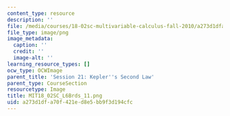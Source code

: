 ```yaml
---
content_type: resource
description: ''
file: /media/courses/18-02sc-multivariable-calculus-fall-2010/a273d1dfa70f421ed8e5bb9f3d194cfc_MIT18_02SC_L6Brds_11.png
file_type: image/png
image_metadata:
  caption: ''
  credit: ''
  image-alt: ''
learning_resource_types: []
ocw_type: OCWImage
parent_title: 'Session 21: Kepler''s Second Law'
parent_type: CourseSection
resourcetype: Image
title: MIT18_02SC_L6Brds_11.png
uid: a273d1df-a70f-421e-d8e5-bb9f3d194cfc
---
```

